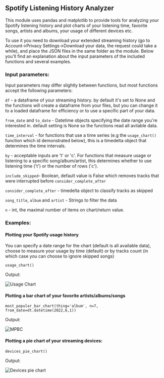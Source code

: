 ## Spotify Listening History Analyzer

This module uses pandas and matplotlib to provide tools for analyzing your Spotify listening history and plot charts of your listening time, favorite songs, artists and albums, your usage of different devices etc.

To use it you need to download your extended streaming history (go to Account->Privacy Settings->Download your data, the request could take a while), and place the JSON files in the same folder as the module. Below you'll find an explanation about the input parameters of the included functions and several examples.

### Input parameters:

Input parameters may differ slightly between functions, but most functions accept the following parameters:

````df```` - a dataframe of your streaming history. by default it's set to None and the functions will create a dataframe from your files, but you can change it to a loaded dataframe for efficiency or to use a specific part of your data.

````from_date```` and ````to_date```` - Datetime objects specifying the date range you're interested in. default setting is None so the functions read all avilable data.

````time_interval```` - for functions that use a time series (e.g the ````usage_chart()```` function which id demonstrated below), this is a timedelta object that determines the time intervals.

````by```` - acceptable inputs are 't' or 'c'. For functions that measure usage or listening to a specific song/album/artist, this determines whether to use listening time ('t') or the number of rows ('c').

````include_skipped````- Boolean, default value is False which removes tracks that were interrupted before ````consider_complete_after````

````consider_complete_after```` - timedelta object to classify tracks as skipped

````song_title````, ````album```` and ````artist```` - Strings to filter the data

````n```` - int, the maximal number of items on chart/return value.

### Examples:

#### Plotting your Spotify usage history

You can specify a date range for the chart (default is all available data), choose to measure your usage by time (default) or by tracks count (in which case you can choose to ignore skipped songs)

````
usage_chart()
````

Output:

![Usage Chart](https://user-images.githubusercontent.com/76182061/201750242-8255c428-ffc0-4a9c-90b1-0f195437d67d.png)

 


#### Plotting a bar chart of your favorite artists/albums/songs

````
most_popular_bar_chart(thing='album', n=7, from_date=dt.datetime(2022,6,1))
````

Output:

![MPBC](https://user-images.githubusercontent.com/76182061/201755251-783c2b36-e184-4750-b895-66bf65cd300f.png)



#### Plotting a pie chart of your streaming devices:

````
devices_pie_chart()
````

Output:


![Devices pie chart](https://user-images.githubusercontent.com/76182061/201867800-efcb515c-840b-4435-9893-905551736517.png)
